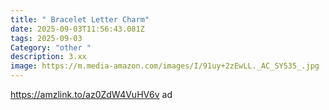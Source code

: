 ```yaml
---
title: " Bracelet Letter Charm"
date: 2025-09-03T11:56:43.081Z
tags: 2025-09-03
Category: "other "
description: 3.xx
image: https://m.media-amazon.com/images/I/91uy+2zEwLL._AC_SY535_.jpg
---
```

https://amzlink.to/az0ZdW4VuHV6v  ad